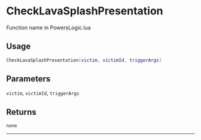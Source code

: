 # CheckLavaSplashPresentation
Function name in PowersLogic.lua
## Usage
```lua
CheckLavaSplashPresentation(victim, victimId, triggerArgs)
```
## Parameters
`victim`, `victimId`, `triggerArgs`
## Returns
`none`

---
